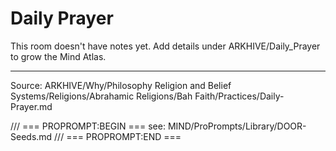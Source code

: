 # Daily Prayer

This room doesn't have notes yet. Add details under ARKHIVE/Daily_Prayer to grow the Mind Atlas.

---
Source: ARKHIVE/Why/Philosophy Religion and Belief Systems/Religions/Abrahamic Religions/Bah Faith/Practices/Daily-Prayer.md

/// === PROPROMPT:BEGIN ===
see: MIND/ProPrompts/Library/DOOR-Seeds.md
/// === PROPROMPT:END ===
